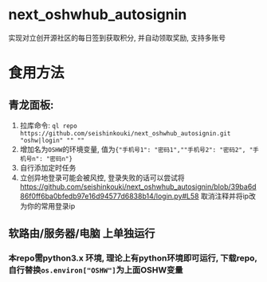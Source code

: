 # next_oshwhub_autosignin

实现对立创开源社区的每日签到获取积分, 并自动领取奖励, 支持多账号

# 食用方法
## 青龙面板:
1. 拉库命令:
```ql repo https://github.com/seishinkouki/next_oshwhub_autosignin.git "oshw|login" "" ""```
2. 增加名为```OSHW```的环境变量, 值为```{"手机号1": "密码1",""手机号2": "密码2", "手机号n": "密码n"}```
3. 自行添加定时任务
4. 立创异地登录可能会被风控, 登录失败的话可以尝试将
https://github.com/seishinkouki/next_oshwhub_autosignin/blob/39ba6d86f0ff6ba0bfedb97e16d94577d6838b14/login.py#L58 取消注释并将ip改为你的常用登录ip

## 软路由/服务器/电脑 上单独运行

### 本repo需python3.x 环境, 理论上有python环境即可运行, 下载repo, 自行替换```os.environ["OSHW"]```为上面OSHW变量
